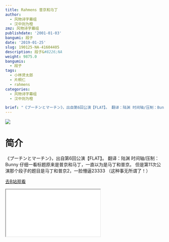 ```yaml
---
title: Rahmens 普京和马丁
author:
  - 风物诗字幕组
  - 汉中则为橙
zmz: 风物诗字幕组
publishdate: '2001-01-03'
bangumi: 段子
date: '2019-01-25'
slug: 190125-NA-41604405
description: 段子&#8226;NA
weight: 9875.0
bangumis:
  - 段子
tags:
  - 小林贤太郎
  - 片桐仁
  - rahmens
categories:
  - 风物诗字幕组
  - 汉中则为橙

brief: "《プーチンとマーチン》，出自第6回公演【FLAT】。 翻译：陆渊 时间轴/压制：Bunny 仔细一看标题原来是普京和马丁，一直以为是马丁和普京。 但是第11次公演那个段子的题目是马丁和普京2，一脸懵逼23333 （这种事无所谓了！）"
---
```

![](https://i.imgur.com/6LWDUlP.jpg)
# 简介  
《プーチンとマーチン》，出自第6回公演【FLAT】。
翻译：陆渊 时间轴/压制：Bunny
仔细一看标题原来是普京和马丁，一直以为是马丁和普京。
但是第11次公演那个段子的题目是马丁和普京2，一脸懵逼23333
（这种事无所谓了！）  

[去B站观看](https://www.bilibili.com/video/av41604405/)
<div class ="resp-container"><iframe class="testiframe" src="//player.bilibili.com/player.html?aid=41604405"", scrolling="no", allowfullscreen="true" > </iframe></div> 
